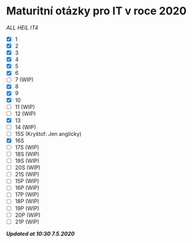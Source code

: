 # Maturitní otázky pro IT v roce 2020

*ALL HEIL IT4*

- [x] 1
- [x] 2 
- [x] 3 
- [x] 4 
- [x] 5 
- [x] 6
- [ ] 7 (WIP)
- [x] 8
- [x] 9
- [x] 10
- [ ] 11 (WIP)
- [ ] 12 (WIP)
- [x] 13
- [ ] 14 (WIP)
- [ ] 15S (Kryštof: Jen anglicky)
- [x] 16S
- [ ] 17S (WIP)
- [ ] 18S (WIP)
- [ ] 19S (WIP)
- [ ] 20S (WIP)
- [ ] 21S (WIP)
- [ ] 15P (WIP)
- [ ] 16P (WIP)
- [ ] 17P (WIP)
- [ ] 18P (WIP)
- [ ] 19P (WIP)
- [ ] 20P (WIP)
- [ ] 21P (WIP)

***Updated at 10:30 7.5.2020***
